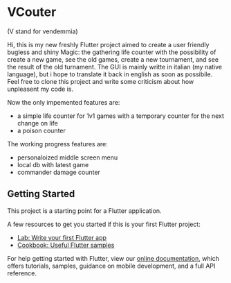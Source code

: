 # VCouter
(V stand for vendemmia)

Hi, this is my new freshly Flutter project aimed to create a user friendly bugless and shiny Magic: the gathering life counter with the possibility of create a new game, see the old games, create a new tournament, and see the result of the old turnament.
The GUI is mainly writte in italian (my native language), but i hope to translate it back in english as soon as possibile.
Feel free to clone this project and write some criticism about how unpleasent my code is.

Now the only impemented features are:
- a simple life counter for 1v1 games with a temporary counter for the next change on life
- a poison counter 

The working progress features are:
- personaloized middle screen menu
- local db with latest game
- commander damage counter

## Getting Started

This project is a starting point for a Flutter application.

A few resources to get you started if this is your first Flutter project:

- [Lab: Write your first Flutter app](https://flutter.dev/docs/get-started/codelab)
- [Cookbook: Useful Flutter samples](https://flutter.dev/docs/cookbook)

For help getting started with Flutter, view our
[online documentation](https://flutter.dev/docs), which offers tutorials,
samples, guidance on mobile development, and a full API reference.
